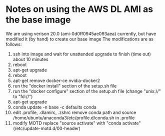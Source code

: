 # Notes on using the AWS DL AMI as the base image

We are using verison 20.0 (ami-0d0ff0945ae093aea) currently, but have modified it (by hand) to create our base image
The modifications are as follows:

1) ssh into image and wait for unattended upgrade to finish (time out) about 10 minutes
2) reboot
3) apt-get upgrade
4) reboot
5) apt-get remove docker-ce nvidia-docker2
6) run the "docker install" section of the setup.sh file
7) run the "docker configure" section of the setup.sh file (change "unix://" to "fd://")
8) apt-get upgrade
9) conda update -n base -c defaults conda
10) edit .profile, .dlamirc, .zshrc remove conda path and source /home/ubuntu/anaconda3/etc/profile.d/conda.sh in .profile
11) modify MOTD replace "source activate" with "conda activate" (/etc/update-motd.d/00-header)
